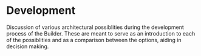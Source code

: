 # Development

Discussion of various architectural possiblities
during the development process of the Builder.
These are meant to serve as an introduction
to each of the possiblities
and as a comparison between the options,
aiding in decision making.
